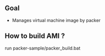 Goal
----

- Manages virtual machine image by packer

How to build AMI ?
------------------

run packer-sample/packer_build.bat

